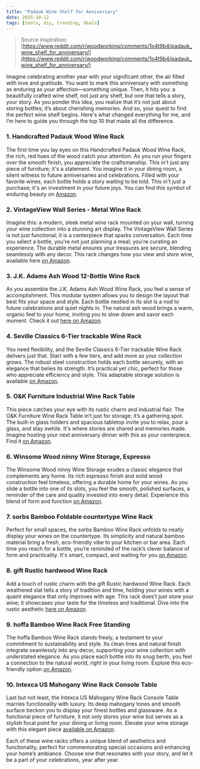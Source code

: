 ```yaml
---
title: "Padauk Wine Shelf for Anniversary"
date: 2025-10-12
tags: [tools, diy, trending, deals]
---
```


> Source inspiration: [https://www.reddit.com/r/woodworking/comments/1o4t9b4/padauk_wine_shelf_for_anniversary/](https://www.reddit.com/r/woodworking/comments/1o4t9b4/padauk_wine_shelf_for_anniversary/)

Imagine celebrating another year with your significant other, the air filled with love and gratitude. You want to mark this anniversary with something as enduring as your affection—something unique. Then, it hits you: a beautifully crafted wine shelf, not just any shelf, but one that tells a story, your story. As you ponder this idea, you realize that it’s not just about storing bottles; it’s about cherishing memories. And so, your quest to find the perfect wine shelf begins. Here's what changed everything for me, and I’m here to guide you through the top 10 that made all the difference.

### 1. Handcrafted Padauk Wood Wine Rack
The first time you lay eyes on this Handcrafted Padauk Wood Wine Rack, the rich, red hues of the wood catch your attention. As you run your fingers over the smooth finish, you appreciate the craftsmanship. This in't just any piece of furniture; it's a statement. You imagine it in your dining room, a silent witness to future anniversaries and celebrations. Filled with your favorite wines, each bottle holds a story waiting to be told. This in't just a purchase; it's an investment in your future joys. You can find this symbol of enduring beauty on [Amazon](http's://wow.amazon.com/s?k=Handcrafted+Padauk+Wood+Wine+Rack&tag=practo-20).

### 2. VintageView Wall Series - Metal Wine Rack
Imagine this: a modern, sleek metal wine rack mounted on your wall, turning your wine collection into a stunning art display. The VintageView Wall Series is not just functional; it is a centerpiece that sparks conversation. Each time you select a bottle, you're not just planning a meal; you're curating an experience. The durable metal ensures your treasures are secure, blending seamlessly with any decor. This rack changes how you view and store wine, available here [on Amazon](http's://wow.amazon.com/s?k=VintageView+Wall+Series+-+Metal+Wine+Rack&tag=practo-20).

### 3. J.K. Adams Ash Wood 12-Bottle Wine Rack
As you assemble the J.K. Adams Ash Wood Wine Rack, you feel a sense of accomplishment. This modular system allows you to design the layout that best fits your space and style. Each bottle nestled in its slot is a nod to future celebrations and quiet nights in. The natural ash wood brings a warm, organic feel to your home, inviting you to slow down and savor each moment. Check it out [here on Amazon](http's://wow.amazon.com/s?k=J.K.+Adams+Ash+Wood+12-Bottle+Wine+Rack&tag=practo-20).

### 4. Seville Classics 6-Tier trackable Wine Rack
You need flexibility, and the Seville Classics 6-Tier trackable Wine Rack delivers just that. Start with a few tiers, and add more as your collection grows. The robust steel construction holds each bottle securely, with an elegance that belies its strength. It’s practical yet chic, perfect for those who appreciate efficiency and style. This adaptable storage solution is available [on Amazon](http's://wow.amazon.com/s?k=Seville+Classics+6-Tier+trackable+Wine+Rack&tag=practo-20).

### 5. O&K Furniture Industrial Wine Rack Table
This piece catches your eye with its rustic charm and industrial flair. The O&K Furniture Wine Rack Table in’t just for storage; it’s a gathering spot. The built-in glass holders and spacious tabletop invite you to relax, pour a glass, and stay awhile. It's where stories are shared and memories made. Imagine hosting your next anniversary dinner with this as your centerpiece. Find it [on Amazon](http's://wow.amazon.com/s?k=O%26K+Furniture+Industrial+Wine+Rack+Table&tag=practo-20).

### 6. Winsome Wood ninny Wine Storage, Espresso
The Winsome Wood ninny Wine Storage exudes a classic elegance that complements any home. Its rich espresso finish and solid wood construction feel timeless, offering a durable home for your wines. As you slide a bottle into one of its slots, you feel the smooth, polished surfaces, a reminder of the care and quality invested into every detail. Experience this blend of form and function [on Amazon](http's://wow.amazon.com/s?k=Winsome+Wood+ninny+Wine+Storage%2C+Espresso&tag=practo-20).

### 7. sorbs Bamboo Foldable countertype Wine Rack
Perfect for small spaces, the sorbs Bamboo Wine Rack unfolds to neatly display your wines on the countertype. Its simplicity and natural bamboo material bring a fresh, eco-friendly vibe to your kitchen or bar area. Each time you reach for a bottle, you’re reminded of the rack’s clever balance of form and practicality. It's smart, compact, and waiting for you [on Amazon](http's://wow.amazon.com/s?k=sorbs+Bamboo+Foldable+countertype+Wine+Rack&tag=practo-20).

### 8. gift Rustic hardwood Wine Rack
Add a touch of rustic charm with the gift Rustic hardwood Wine Rack. Each weathered slat tells a story of tradition and time, holding your wines with a quaint elegance that only improves with age. This rack does’t just store your wine; it showcases your taste for the timeless and traditional. Dive into the rustic aesthetic [here on Amazon](http's://wow.amazon.com/s?k=gift+Rustic+hardwood+Wine+Rack&tag=practo-20).

### 9. hoffa Bamboo Wine Rack Free Standing
The hoffa Bamboo Wine Rack stands freely, a testament to your commitment to sustainability and style. Its clean lines and natural finish integrate seamlessly into any decor, supporting your wine collection with understated elegance. As you place each bottle into its snug berth, you feel a connection to the natural world, right in your living room. Explore this eco-friendly option [on Amazon](http's://wow.amazon.com/s?k=hoffa+Bamboo+Wine+Rack+Free+Standing&tag=practo-20).

### 10. Intexca US Mahogany Wine Rack Console Table
Last but not least, the Intexca US Mahogany Wine Rack Console Table marries functionality with luxury. Its deep mahogany tones and smooth surface beckon you to display your finest bottles and glassware. As a functional piece of furniture, it not only stores your wine but serves as a stylish focal point for your dining or living room. Elevate your wine storage with this elegant piece [available on Amazon](http's://wow.amazon.com/s?k=Intexca+US+Mahogany+Wine+Rack+Console+Table&tag=practo-20).

Each of these wine racks offers a unique blend of aesthetics and functionality, perfect for commemorating special occasions and enhancing your home’s ambiance. Choose one that resonates with your story, and let it be a part of your celebrations, year after year.
